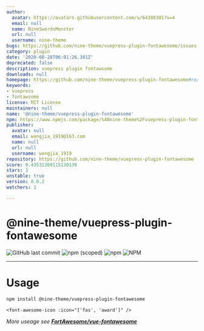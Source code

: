 ```yaml
---
author:
  avatar: https://avatars.githubusercontent.com/u/64388301?v=4
  email: null
  name: NineSwordsMonster
  url: null
  username: nine-theme
bugs: https://github.com/nine-theme/vuepress-plugin-fontawesome/issues
category: plugin
date: '2020-08-28T06:01:26.381Z'
deprecated: false
description: vuepress plugin fontawsome
downloads: null
homepage: https://github.com/nine-theme/vuepress-plugin-fontawesome#readme
keywords:
- vuepress
- fontawsome
license: MIT License
maintainers: null
name: '@nine-theme/vuepress-plugin-fontawesome'
npm: https://www.npmjs.com/package/%40nine-theme%2Fvuepress-plugin-fontawesome
publisher:
  avatar: null
  email: wangjia_1919@163.com
  name: null
  url: null
  username: wangjia_1919
repository: https://github.com/nine-theme/vuepress-plugin-fontawesome
score: 0.43531369115130136
stars: 1
unstable: true
version: 0.0.2
watchers: 1

---
```


# @nine-theme/vuepress-plugin-fontawesome
![GitHub last commit](https://img.shields.io/github/last-commit/nine-theme/vuepress-plugin-fontawesome) 
![npm (scoped)](https://img.shields.io/npm/v/@nine-theme/vuepress-plugin-fontawesome) 
![npm](https://img.shields.io/npm/dt/@nine-theme/vuepress-plugin-fontawesome) 
![NPM](https://img.shields.io/npm/l/@nine-theme/vuepress-plugin-fontawesome)

---
# Usage

```sh
npm install @nine-theme/vuepress-plugin-fontawesome

```

```vue
<font-awesome-icon :icon="['fas', 'award']" />
```
*More useage see __[FortAwesome/vue-fontawesome](https://github.com/FortAwesome/vue-fontawesome#usage)__*
